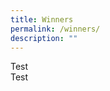 ```yaml
---
title: Winners
permalink: /winners/
description: ""
---
```

<div class="row"><div class="col is-4">Test</div>
<div class="col is-8">Test</div></div>